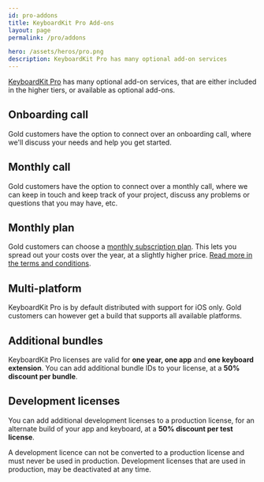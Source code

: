 ```yaml
---
id: pro-addons
title: KeyboardKit Pro Add-ons
layout: page
permalink: /pro/addons

hero: /assets/heros/pro.png
description: KeyboardKit Pro has many optional add-on services
---
```


[KeyboardKit Pro](/pro) has many optional add-on services, that are either included in the higher tiers, or available as optional add-ons.


## Onboarding call

Gold customers have the option to connect over an onboarding call, where we'll discuss your needs and help you get started.


## Monthly call

Gold customers have the option to connect over a monthly call, where we can keep in touch and keep track of your project, discuss any problems or questions that you may have, etc.


## Monthly plan

Gold customers can choose a [monthly subscription plan]({{site.gumroad_url_monthly}}). This lets you spread out your costs over the year, at a slightly higher price. [Read more in the terms and conditions](/pro/terms-and-conditions).


## Multi-platform

KeyboardKit Pro is by default distributed with support for iOS only. Gold customers can however get a build that supports all available platforms.


## Additional bundles

KeyboardKit Pro licenses are valid for **one year, one app** and **one keyboard extension**. You can add additional bundle IDs to your license, at a **50% discount per bundle**.


## Development licenses

You can add additional development licenses to a production license, for an alternate build of your app and keyboard, at a **50% discount per test license**.

A development licence can not be converted to a production license and must never be used in production. Development licenses that are used in production, may be deactivated at any time.